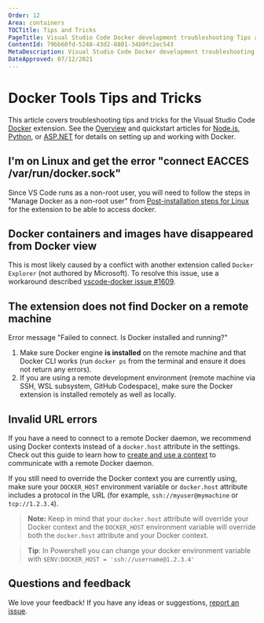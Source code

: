 ```yaml
---
Order: 12
Area: containers
TOCTitle: Tips and Tricks
PageTitle: Visual Studio Code Docker development troubleshooting Tips and Tricks
ContentId: 79bb60fd-5248-43d2-8801-34b9fc2ec543
MetaDescription: Visual Studio Code Docker development troubleshooting tips and tricks
DateApproved: 07/12/2021
---
```

# Docker Tools Tips and Tricks

This article covers troubleshooting tips and tricks for the Visual Studio Code [Docker](https://marketplace.visualstudio.com/items?itemName=ms-azuretools.vscode-docker) extension. See the [Overview](/docs/containers/overview.md) and quickstart articles for [Node.js](/docs/containers/quickstart-node.md), [Python](/docs/containers/python.md), or [ASP.NET](/docs/containers/quickstart-aspnet-core.md) for details on setting up and working with Docker.

## I'm on Linux and get the error "connect EACCES /var/run/docker.sock"

Since VS Code runs as a non-root user, you will need to follow the steps in "Manage Docker as a non-root user" from [Post-installation steps for Linux](https://aka.ms/AA37yk6) for the extension to be able to access docker.

## Docker containers and images have disappeared from Docker view

This is most likely caused by a conflict with another extension called `Docker Explorer` (not authored by Microsoft).  To resolve this issue, use a workaround described [vscode-docker issue #1609](https://github.com/microsoft/vscode-docker/issues/1609#issuecomment-586331394).

## The extension does not find Docker on a remote machine

Error message "Failed to connect. Is Docker installed and running?"

1. Make sure Docker engine **is installed** on the remote machine and that Docker CLI works (run `docker ps` from the terminal and ensure it does not return any errors).
2. If you are using a remote development environment (remote machine via SSH, WSL subsystem, GitHub Codespace), make sure the Docker extension is installed remotely as well as locally.

## Invalid URL errors

If you have a need to connect to a remote Docker daemon, we recommend using Docker contexts instead of a `docker.host` attribute in the settings. Check out this guide to learn how to [create and use a context](https://docs.docker.com/engine/context/working-with-contexts/) to communicate with a remote Docker daemon.

If you still need to override the Docker context you are currently using, make sure your `DOCKER_HOST` environment variable or `docker.host` attribute includes a protocol in the URL (for example, `ssh://myuser@mymachine` or `tcp://1.2.3.4`).

> **Note:** Keep in mind that your `docker.host` attribute will override your Docker context and the `DOCKER_HOST` environment variable will override both the `docker.host` attribute and your Docker context.

> **Tip**: In Powershell you can change your docker environment variable with `$ENV:DOCKER_HOST = 'ssh://username@1.2.3.4'`

## Questions and feedback

We love your feedback! If you have any ideas or suggestions, [report an issue](https://github.com/microsoft/vscode-docker/issues/new).
